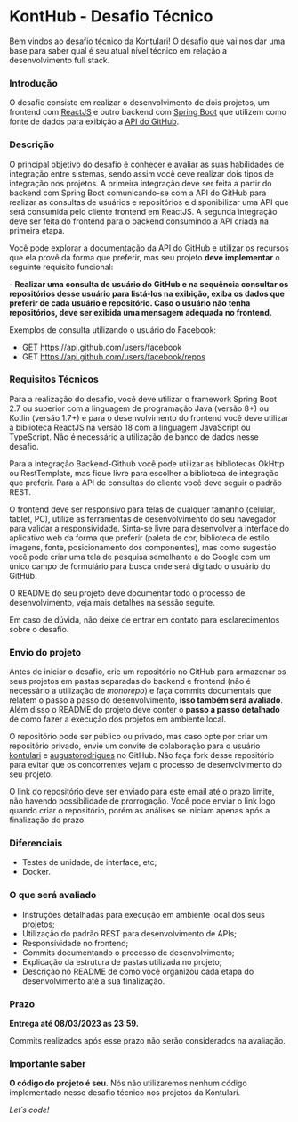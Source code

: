 # KontHub - Desafio Técnico

Bem vindos ao desafio técnico da Kontulari! O desafio que vai nos dar uma base para saber qual é seu atual nível técnico em relação a desenvolvimento full stack.

### Introdução

O desafio consiste em realizar o desenvolvimento de dois projetos, um frontend com [ReactJS](https://reactjs.org) e outro backend com [Spring Boot](https://spring.io/projects/spring-boot) que utilizem como fonte de dados para exibição a [API do GitHub](https://api.github.com).

### Descrição

O principal objetivo do desafio é conhecer e avaliar as suas habilidades de integração entre sistemas, sendo assim você deve realizar dois tipos de integração nos projetos. A primeira integração deve ser feita a partir do backend com Spring Boot comunicando-se com a API do GitHub para realizar as consultas de usuários e repositórios e disponibilizar uma API que será consumida pelo cliente frontend em ReactJS. A segunda integração deve ser feita do frontend para o backend consumindo a API criada na primeira etapa.

Você pode explorar a documentação da API do GitHub e utilizar os recursos que ela provê da forma que preferir, mas seu projeto **deve implementar** o seguinte requisito funcional:

**- Realizar uma consulta de usuário do GitHub e na sequência consultar os repositórios desse usuário para listá-los na exibição, exiba os dados que preferir de cada usuário e repositório. Caso o usuário não tenha repositórios, deve ser exibida uma mensagem adequada no frontend.**

Exemplos de consulta utilizando o usuário do Facebook:

- GET https://api.github.com/users/facebook
- GET https://api.github.com/users/facebook/repos


### Requisitos Técnicos

Para a realização do desafio, você deve utilizar o framework Spring Boot 2.7 ou superior com a linguagem de programação Java (versão 8+) ou Kotlin (versão 1.7+) e para o desenvolvimento do frontend você deve utilizar a biblioteca ReactJS na versão 18 com a linguagem JavaScript ou TypeScript. Não é necessário a utilização de banco de dados nesse desafio.

Para a integração Backend-Github você pode utilizar as bibliotecas OkHttp ou RestTemplate, mas fique livre para escolher a biblioteca de integração que preferir. Para a API de consultas do cliente você deve seguir o padrão REST.

O frontend deve ser responsivo para telas de qualquer tamanho (celular, tablet, PC), utilize as ferramentas de desenvolvimento do seu navegador para validar a responsividade. Sinta-se livre para desenvolver a interface do aplicativo web da forma que preferir (paleta de cor, biblioteca de estilo, imagens, fonte, posicionamento dos componentes), mas como sugestão você pode criar uma tela de pesquisa semelhante a do Google com um único campo de formulário para busca onde será digitado o usuário do GitHub.

O README do seu projeto deve documentar todo o processo de desenvolvimento, veja mais detalhes na sessão seguite.

Em caso de dúvida, não deixe de entrar em contato para esclarecimentos sobre o desafio.

### Envio do projeto

Antes de iniciar o desafio, crie um repositório no GitHub para armazenar os seus projetos em pastas separadas do backend e frontend (não é necessário a utilização de *monorepo*) e faça commits documentais que relatem o passo a passo do desenvolvimento, **isso também será avaliado**. Além disso o README do projeto deve conter o **passo a passo detalhado** de como fazer a execução dos projetos em ambiente local.

O repositório pode ser público ou privado, mas caso opte por criar um repositório privado, envie um convite de colaboração para o usuário [kontulari](https://github.com/kontulari) e [augustorodrigues](https://github.com/augustorodrigues) no GitHub. Não faça fork desse repositório para evitar que os concorrentes vejam o processo de desenvolvimento do seu projeto.

O link do repositório deve ser enviado para este email até o prazo limite, não havendo possibilidade de prorrogação. Você pode enviar o link logo quando criar o repositório, porém as análises se iniciam apenas após a finalização do prazo.

### Diferenciais

- Testes de unidade, de interface, etc;
- Docker.

### O que será avaliado

- Instruções detalhadas para execução em ambiente local dos seus projetos;
- Utilização do padrão REST para desenvolvimento de APIs;
- Responsividade no frontend;
- Commits documentando o processo de desenvolvimento;
- Explicação da estrutura de pastas utilizada no projeto;
- Descrição no README de como você organizou cada etapa do desenvolvimento até a sua finalização.

### Prazo

**Entrega até 08/03/2023 as 23:59.**

Commits realizados após esse prazo não serão considerados na avaliação.

### Importante saber

**O código do projeto é seu.** Nós não utilizaremos nenhum código implementado nesse desafio técnico nos projetos da Kontulari.

*Let´s code!*
